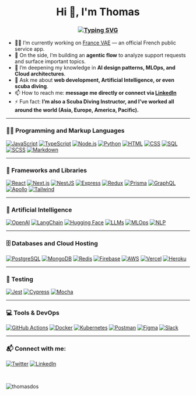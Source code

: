 <h1 align="center">Hi 👋, I'm <strong>Thomas</strong></h1>
<h3 align="center"> 
<a href="https://git.io/typing-svg"><img src="https://readme-typing-svg.herokuapp.com?font=Poppins&size=30&duration=2500&color=FFDE44&center=true&vCenter=true&multiline=true&repeat=false&width=700&height=100&lines=+Full+Stack+Web+Developer+%7C+AI+Engineer" alt="Typing SVG" /></a>
</h3>

- 👨‍💻 I’m currently working on [France VAE](https://vae.gouv.fr/) — an official French public service app.  
- 🧠 On the side, I’m building an **agentic flow** to analyze support requests and surface important topics.  
- 🌱 I’m deepening my knowledge in **AI design patterns, MLOps, and Cloud architectures**.  
- 💬 Ask me about **web development, Artificial Intelligence, or even scuba diving**.  
- 📫 How to reach me: **message me directly or connect via [LinkedIn](https://www.linkedin.com/in/thomasdosanjos/)**  
- ⚡ Fun fact: **I’m also a Scuba Diving Instructor, and I’ve worked all around the world (Asia, Europe, America, Pacific).**

---

<h3>👨‍💻 Programming and Markup Languages</h3>

<p>
  <a href="#"><img alt="JavaScript" src="https://img.shields.io/badge/JavaScript-F7DF1E.svg?logo=javascript&logoColor=black"></a>
  <a href="#"><img alt="TypeScript" src="https://img.shields.io/badge/TypeScript-007ACC.svg?logo=typescript&logoColor=white"></a>
  <a href="#"><img alt="Node.js" src="https://img.shields.io/badge/Node.js-43853D.svg?logo=node.js&logoColor=white"></a>
  <a href="#"><img alt="Python" src="https://img.shields.io/badge/Python-3776AB?style=flat&logo=python&logoColor=white"></a>
  <a href="#"><img alt="HTML" src="https://img.shields.io/badge/HTML-E34F26.svg?logo=html5&logoColor=white"></a>
  <a href="#"><img alt="CSS" src="https://img.shields.io/badge/CSS-1572B6.svg?logo=css3&logoColor=white"></a>
  <a href="#"><img alt="SQL" src="https://custom-icon-badges.demolab.com/badge/SQL-025E8C.svg?logo=database&logoColor=white"></a>
  <a href="#"><img alt="SCSS" src="https://img.shields.io/badge/SASS-hotpink.svg?style=flat&logo=SASS&logoColor=white"></a>
  <a href="#"><img alt="Markdown" src="https://img.shields.io/badge/Markdown-000000.svg?logo=markdown&logoColor=white"></a>
</p>

---

<h3>🧰 Frameworks and Libraries</h3>

<p>
  <a href="#"><img alt="React" src="https://img.shields.io/badge/React-20232a.svg?logo=react&logoColor=%2361DAFB"></a>
  <a href="#"><img alt="Next.js" src="https://img.shields.io/badge/Next.js-000000.svg?logo=nextdotjs&logoColor=white"></a>
  <a href="#"><img alt="NestJS" src="https://img.shields.io/badge/nestjs-%23E0234E.svg?logo=nestjs&logoColor=white"></a>
  <a href="#"><img alt="Express" src="https://img.shields.io/badge/Express.js-404d59.svg?logo=express&logoColor=white"></a>
  <a href="#"><img alt="Redux" src="https://img.shields.io/badge/redux-%23593d88.svg?logo=redux&logoColor=white"></a>
  <a href="#"><img alt="Prisma" src="https://img.shields.io/badge/Prisma-3982CE.svg?logo=prisma&logoColor=white"></a>
  <a href="#"><img alt="GraphQL" src="https://img.shields.io/badge/-GraphQL-E10098?logo=graphql&logoColor=white"></a>
  <a href="#"><img alt="Apollo" src="https://img.shields.io/badge/-ApolloGraphQL-311C87?logo=apollo-graphql"></a>
  <a href="#"><img alt="Tailwind" src="https://img.shields.io/badge/tailwindcss-%2338B2AC.svg?logo=tailwind-css&logoColor=white"></a>
</p>

---

<h3>🤖 Artificial Intelligence</h3>

<p>
  <a href="#"><img alt="OpenAI" src="https://img.shields.io/badge/OpenAI-412991?style=flat&logo=openai&logoColor=white"></a>
  <a href="#"><img alt="LangChain" src="https://img.shields.io/badge/LangChain-1C3C3C?style=flat&logo=chainlink&logoColor=white"></a>
  <a href="#"><img alt="Hugging Face" src="https://img.shields.io/badge/HuggingFace-ffcc00.svg?logo=huggingface&logoColor=black"></a>
  <a href="#"><img alt="LLMs" src="https://img.shields.io/badge/LLMs-000000?style=flat&logo=ai&logoColor=white"></a>
  <a href="#"><img alt="MLOps" src="https://img.shields.io/badge/MLOps-2E86C1?style=flat&logo=mlflow&logoColor=white"></a>
  <a href="#"><img alt="NLP" src="https://img.shields.io/badge/NLP-FF5733?style=flat&logo=natural-language-processing&logoColor=white"></a>
</p>

---

<h3>🗄️ Databases and Cloud Hosting</h3>

<p>
  <a href="#"><img alt="PostgreSQL" src="https://img.shields.io/badge/PostgreSQL-316192.svg?logo=postgresql&logoColor=white"></a>
  <a href="#"><img alt="MongoDB" src="https://img.shields.io/badge/MongoDB-4ea94b.svg?logo=mongodb&logoColor=white"></a>
  <a href="#"><img alt="Redis" src="https://img.shields.io/badge/Redis-DD0031.svg?logo=redis&logoColor=white"></a>
  <a href="#"><img alt="Firebase" src="https://img.shields.io/badge/Firebase-039BE5?logo=Firebase&logoColor=white"></a>
  <a href="#"><img alt="AWS" src="https://img.shields.io/badge/AWS-%23FF9900.svg?logo=amazon-aws&logoColor=white"></a>
  <a href="#"><img alt="Vercel" src="https://img.shields.io/badge/Vercel-000000.svg?logo=vercel&logoColor=white"></a>
  <a href="#"><img alt="Heroku" src="https://img.shields.io/badge/Heroku-430098.svg?logo=heroku&logoColor=white"></a>
</p>

---

<h3>🧪 Testing</h3>

<p>
  <a href="#"><img alt="Jest" src="https://img.shields.io/badge/jest-%23C21325.svg?logo=jest&logoColor=white"></a>
  <a href="#"><img alt="Cypress" src="https://img.shields.io/badge/cypress-%2320232a.svg?logo=cypress&logoColor=058a5e"></a>
  <a href="#"><img alt="Mocha" src="https://img.shields.io/badge/mocha-%238D6748.svg?logo=mocha&logoColor=white"></a>
</p>

---

<h3>💻 Tools & DevOps</h3>

<p>
  <a href="#"><img alt="GitHub Actions" src="https://img.shields.io/badge/GitHub%20Actions-2671E5.svg?logo=github-actions&logoColor=white"></a>
  <a href="#"><img alt="Docker" src="https://img.shields.io/badge/Docker-2496ED.svg?logo=docker&logoColor=white"></a>
  <a href="#"><img alt="Kubernetes" src="https://img.shields.io/badge/Kubernetes-326ce5.svg?logo=kubernetes&logoColor=white"></a>
  <a href="#"><img alt="Postman" src="https://img.shields.io/badge/Postman-FF6C37.svg?logo=postman&logoColor=white"></a>
  <a href="#"><img alt="Figma" src="https://img.shields.io/badge/Figma-F24E1E.svg?logo=figma&logoColor=white"></a>
  <a href="#"><img alt="Slack" src="https://img.shields.io/badge/Slack-4A154B.svg?logo=slack&logoColor=white"></a>
</p>

---

<h3 align="left">📬 Connect with me:</h3>

<p align="left">
<a href="https://twitter.com/thomas_dev_" target="blank"><img src="https://img.shields.io/badge/Twitter-%231DA1F2.svg?style=for-the-badge&logo=Twitter&logoColor=white" alt="Twitter"/></a>
<a href="https://linkedin.com/in/thomasdosanjos" target="blank"><img src="https://img.shields.io/badge/LinkedIn-%230077B5.svg?style=for-the-badge&logo=linkedin&logoColor=white" alt="LinkedIn"/></a>
</p>

<br/>

<p><img align="left" src="https://github-readme-stats.vercel.app/api/top-langs?username=thomasdos&show_icons=true&locale=en&layout=compact" alt="thomasdos" /></p>
